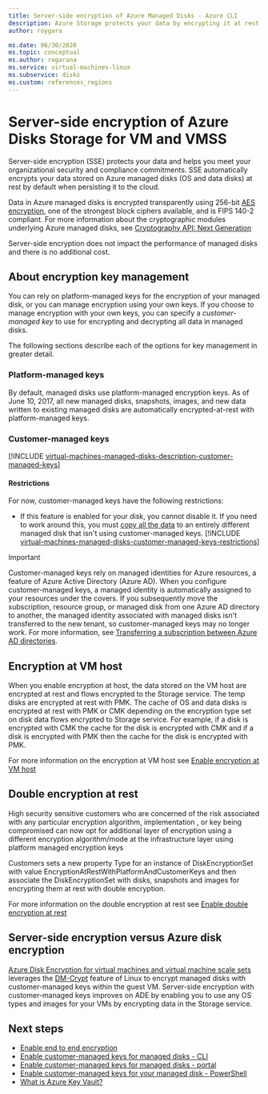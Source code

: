 ```yaml
---
title: Server-side encryption of Azure Managed Disks - Azure CLI
description: Azure Storage protects your data by encrypting it at rest before persisting it to Storage clusters. You can rely on Microsoft-managed keys for the encryption of your managed disks, or you can use customer-managed keys to manage encryption with your own keys.
author: roygara

ms.date: 06/30/2020
ms.topic: conceptual
ms.author: rogarana
ms.service: virtual-machines-linux
ms.subservice: disks
ms.custom: references_regions
---
```


# Server-side encryption of Azure Disks Storage for VM and VMSS

Server-side encryption (SSE) protects your data and helps you meet your organizational security and compliance commitments. SSE automatically encrypts your data stored on Azure managed disks (OS and data disks) at rest by default when persisting it to the cloud. 

Data in Azure managed disks is encrypted transparently using 256-bit [AES encryption](https://en.wikipedia.org/wiki/Advanced_Encryption_Standard), one of the strongest block ciphers available, and is FIPS 140-2 compliant. For more information about the cryptographic modules underlying Azure managed disks, see [Cryptography API: Next Generation](https://docs.microsoft.com/windows/desktop/seccng/cng-portal)

Server-side encryption does not impact the performance of managed disks and there is no additional cost. 

## About encryption key management

You can rely on platform-managed keys for the encryption of your managed disk, or you can manage encryption using your own keys. If you choose to manage encryption with your own keys, you can specify a *customer-managed key* to use for encrypting and decrypting all data in managed disks. 

The following sections describe each of the options for key management in greater detail.

### Platform-managed keys

By default, managed disks use platform-managed encryption keys. As of June 10, 2017, all new managed disks, snapshots, images, and new data written to existing managed disks are automatically encrypted-at-rest with platform-managed keys.

### Customer-managed keys

[!INCLUDE [virtual-machines-managed-disks-description-customer-managed-keys](../../../includes/virtual-machines-managed-disks-description-customer-managed-keys.md)]

#### Restrictions

For now, customer-managed keys have the following restrictions:

- If this feature is enabled for your disk, you cannot disable it.
    If you need to work around this, you must [copy all the data](disks-upload-vhd-to-managed-disk-cli.md#copy-a-managed-disk) to an entirely different managed disk that isn't using customer-managed keys.
[!INCLUDE [virtual-machines-managed-disks-customer-managed-keys-restrictions](../../../includes/virtual-machines-managed-disks-customer-managed-keys-restrictions.md)]

> [!IMPORTANT]
> Customer-managed keys rely on managed identities for Azure resources, a feature of Azure Active Directory (Azure AD). When you configure customer-managed keys, a managed identity is automatically assigned to your resources under the covers. If you subsequently move the subscription, resource group, or managed disk from one Azure AD directory to another, the managed identity associated with managed disks isn't transferred to the new tenant, so customer-managed keys may no longer work. For more information, see [Transferring a subscription between Azure AD directories](../../active-directory/managed-identities-azure-resources/known-issues.md#transferring-a-subscription-between-azure-ad-directories).

## Encryption at VM host 

When you enable encryption at host, the data stored on the VM host are encrypted at rest and flows encrypted to the Storage service. The temp disks are encrypted at rest with PMK. The cache of OS and data disks is encrypted at rest with PMK or CMK depending on the encryption type set on disk data flows encrypted to Storage service. For example, if a disk is encrypted with CMK the cache for the disk is encrypted with CMK and if a disk is encrypted with PMK then the cache for the disk is encrypted with PMK.

For more information on the encryption at VM host see [Enable encryption at VM host](disks-enable-end-to-end-encryption.md)

## Double encryption at rest

High security sensitive customers who are concerned of the risk associated with any particular encryption algorithm, implementation , or key being compromised can now opt for additional layer of encryption using a different encryption algorithm/mode at the infrastructure layer using platform managed encryption keys 

Customers sets a new property Type for an instance of DiskEncryptionSet with value EncryptionAtRestWithPlatformAndCustomerKeys and then associate the DiskEncryptionSet with disks, snapshots and images for encrypting them at rest with double encryption.

For more information on the double encryption at rest see [Enable double encryption at rest](disks-enable-end-to-end-encryption.md)


## Server-side encryption versus Azure disk encryption

[Azure Disk Encryption for virtual machines and virtual machine scale sets](../../security/fundamentals/azure-disk-encryption-vms-vmss.md) leverages the [DM-Crypt](https://en.wikipedia.org/wiki/Dm-crypt) feature of Linux to encrypt managed disks with customer-managed keys within the guest VM.  Server-side encryption with customer-managed keys improves on ADE by enabling you to use any OS types and images for your VMs by encrypting data in the Storage service.

## Next steps

- [Enable end to end encryption](disks-enable-end-to-end-encryption.md)
- [Enable customer-managed keys for managed disks - CLI](disks-enable-customer-managed-keys-cli.md)
- [Enable customer-managed keys for managed disks - portal](disks-enable-customer-managed-keys-portal.md)
- [Enable customer-managed keys for your managed disk - PowerShell](../windows/disks-enable-customer-managed-keys-powershell.md)
- [What is Azure Key Vault?](../../key-vault/general/overview.md)
